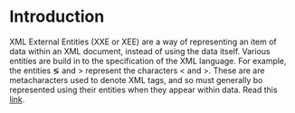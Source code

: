 # Introduction

XML External Entities (XXE or XEE) are a way of representing an item of data within an XML document, instead of using the data itself. Various entities are build in to the specification of the XML language. For example, the entities &lg; and &gt; represent the characters < and >. These are are metacharacters used to denote XML tags, and so must generally bo represented using their entities when they appear within data. Read this [link](https://portswigger.net/web-security/xxe/xml-entities).


 
